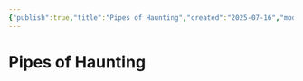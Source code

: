 ```yaml
---
{"publish":true,"title":"Pipes of Haunting","created":"2025-07-16","modified":"2025-07-16T21:16:55.699+02:00","cssclasses":""}
---
```


# Pipes of Haunting